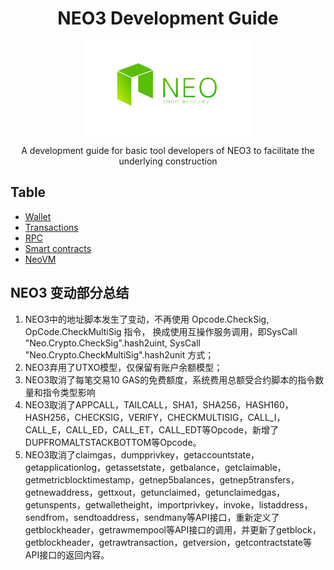 ﻿<div align="center">  
<h1>NEO3 Development Guide</h1>
<img src="images/neo-rebranding.png" alt="NEO3 Development Guide" height="150">

<p>A development guide for basic tool developers of NEO3 to facilitate the underlying construction</p>
</div>

## Table 
- [Wallet](en/wallet)
- [Transactions](en/transactions)
- [RPC](en/RPC)
- [Smart contracts](en/smartContracts)
- [NeoVM](en/NeoVM)



## NEO3 变动部分总结

1. NEO3中的地址脚本发生了变动，不再使用 Opcode.CheckSig, OpCode.CheckMultiSig 指令， 换成使用互操作服务调用，即SysCall "Neo.Crypto.CheckSig".hash2uint, SysCall "Neo.Crypto.CheckMultiSig".hash2unit 方式；
2. NEO3弃用了UTXO模型，仅保留有账户余额模型；
3. NEO3取消了每笔交易10 GAS的免费额度，系统费用总额受合约脚本的指令数量和指令类型影响
4. NEO3取消了APPCALL，TAILCALL，SHA1，SHA256，HASH160，HASH256，CHECKSIG，VERIFY，CHECKMULTISIG，CALL_I，CALL_E，CALL_ED，CALL_ET，CALL_EDT等Opcode，新增了DUPFROMALTSTACKBOTTOM等Opcode。
5. NEO3取消了claimgas，dumpprivkey，getaccountstate，getapplicationlog，getassetstate，getbalance，getclaimable，getmetricblocktimestamp，getnep5balances，getnep5transfers，getnewaddress，gettxout，getunclaimed，getunclaimedgas，getunspents，getwalletheight，importprivkey，invoke，listaddress，sendfrom，sendtoaddress，sendmany等API接口，重新定义了getblockheader，getrawmempool等API接口的调用，并更新了getblock，getblockheader，getrawtransaction，getversion，getcontractstate等API接口的返回内容。

